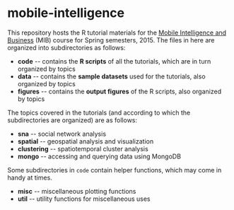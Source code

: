 # mobile-intelligence
This repository hosts the R tutorial materials for the [Mobile Intelligence and Business](http://www.heinz.cmu.edu/academic-resources/course-results/course-details/index.aspx?cid=582) (MIB) course for Spring semesters, 2015. The files in here are organized into subdirectories as follows:
- **code** -- contains the **R scripts** of all the tutorials, which are in turn organized by topics
- **data** -- contains the **sample datasets** used for the tutorials, also organized by topics
- **figures** -- contains the **output figures** of the R scripts, also organized by topics

The topics covered in the tutorials (and according to which the subdirectories are organized) are as follows:
- **sna** -- social network analysis
- **spatial** -- geospatial analysis and visualization
- **clustering** -- spatiotemporal cluster analysis
- **mongo** -- accessing and querying data using MongoDB

Some subdirectories in `code` contain helper functions, which may come in handy at times.
- **misc** -- miscellaneous plotting functions
- **util** -- utility functions for miscellaneous uses
